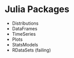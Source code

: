 # Julia Packages

- Distributions
- DataFrames
- TimeSeries
- Plots
- StatsModels
- RDataSets (failing)
